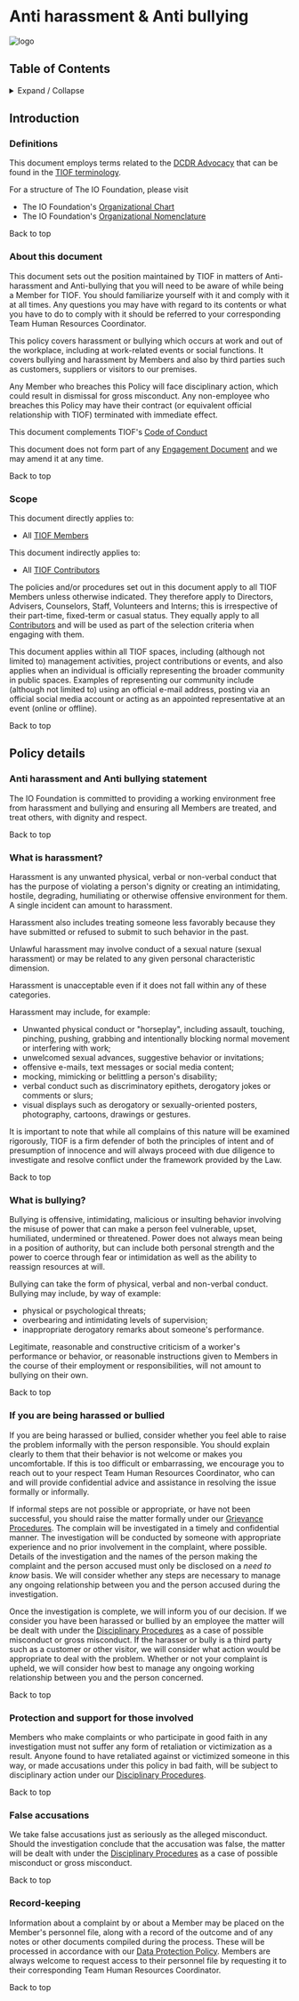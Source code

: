 # Anti harassment & Anti bullying



![logo](http://tiof.click/TIOFWikiHeader)

## Table of Contents

<details>

<summary>Expand / Collapse</summary>

&#x20;

1. Introduction
   * Definitions
   * About this document
   * Scope
2. Policy details
   * Anti harassment and Anti bullying statement
   * What is harassment?
   * What is bullying
   * If you are being harassed or bullied
   * Protection and support for those involved
   * False accusations
   * Record-keeping

</details>

## Introduction

### Definitions

This document employs terms related to the [DCDR Advocacy](http://tiof.click/Advocacy) that can be found in the [TIOF terminology](http://tiof.click/Terminology).

For a structure of The IO Foundation, please visit

* The IO Foundation's [Organizational Chart](http://tiof.click/TIOFOrgChart)
* The IO Foundation's [Organizational Nomenclature](http://tiof.click/OrgNomenclature)

Back to top

### About this document

This document sets out the position maintained by TIOF in matters of Anti-harassment and Anti-bullying that you will need to be aware of while being a Member for TIOF. You should familiarize yourself with it and comply with it at all times. Any questions you may have with regard to its contents or what you have to do to comply with it should be referred to your corresponding Team Human Resources Coordinator.

This policy covers harassment or bullying which occurs at work and out of the workplace, including at work-related events or social functions. It covers bullying and harassment by Members and also by third parties such as customers, suppliers or visitors to our premises.

Any Member who breaches this Policy will face disciplinary action, which could result in dismissal for gross misconduct. Any non-employee who breaches this Policy may have their contract (or equivalent official relationship with TIOF) terminated with immediate effect.

This document complements TIOF's [Code of Conduct](http://tiof.click/TIOFPolicyCoC)

This document does not form part of any [Engagement Document](https://github.com/TheIOFoundation/TIOF/wiki/Terminology#engagement-document) and we may amend it at any time.

Back to top

### Scope

This document directly applies to:

* All [TIOF Members](https://github.com/TheIOFoundation/TIOF/wiki/Terminology#member)

This document indirectly applies to:

* All [TIOF Contributors](https://github.com/TheIOFoundation/TIOF/wiki/Terminology#contributors)

The policies and/or procedures set out in this document apply to all TIOF Members unless otherwise indicated. They therefore apply to Directors, Advisers, Counselors, Staff, Volunteers and Interns; this is irrespective of their part-time, fixed-term or casual status. They equally apply to all [Contributors](https://github.com/TheIOFoundation/TIOF/wiki/Terminology#contributors) and will be used as part of the selection criteria when engaging with them.

This document applies within all TIOF spaces, including (although not limited to) management activities, project contributions or events, and also applies when an individual is officially representing the broader community in public spaces. Examples of representing our community include (although not limited to) using an official e-mail address, posting via an official social media account or acting as an appointed representative at an event (online or offline).

Back to top

## Policy details

### Anti harassment and Anti bullying statement

The IO Foundation is committed to providing a working environment free from harassment and bullying and ensuring all Members are treated, and treat others, with dignity and respect.

Back to top

### What is harassment?

Harassment is any unwanted physical, verbal or non-verbal conduct that has the purpose of violating a person's dignity or creating an intimidating, hostile, degrading, humiliating or otherwise offensive environment for them. A single incident can amount to harassment.

Harassment also includes treating someone less favorably because they have submitted or refused to submit to such behavior in the past.

Unlawful harassment may involve conduct of a sexual nature (sexual harassment) or may be related to any given personal characteristic dimension.

Harassment is unacceptable even if it does not fall within any of these categories.

Harassment may include, for example:

* Unwanted physical conduct or "horseplay", including assault, touching, pinching, pushing, grabbing and intentionally blocking normal movement or interfering with work;
* unwelcomed sexual advances, suggestive behavior or invitations;
* offensive e-mails, text messages or social media content;
* mocking, mimicking or belittling a person's disability;
* verbal conduct such as discriminatory epithets, derogatory jokes or comments or slurs;
* visual displays such as derogatory or sexually-oriented posters, photography, cartoons, drawings or gestures.

It is important to note that while all complains of this nature will be examined rigorously, TIOF is a firm defender of both the principles of intent and of presumption of innocence and will always proceed with due diligence to investigate and resolve conflict under the framework provided by the Law.

Back to top

### What is bullying?

Bullying is offensive, intimidating, malicious or insulting behavior involving the misuse of power that can make a person feel vulnerable, upset, humiliated, undermined or threatened. Power does not always mean being in a position of authority, but can include both personal strength and the power to coerce through fear or intimidation as well as the ability to reassign resources at will.

Bullying can take the form of physical, verbal and non-verbal conduct. Bullying may include, by way of example:

* physical or psychological threats;
* overbearing and intimidating levels of supervision;
* inappropriate derogatory remarks about someone's performance.

Legitimate, reasonable and constructive criticism of a worker's performance or behavior, or reasonable instructions given to Members in the course of their employment or responsibilities, will not amount to bullying on their own.

Back to top

### If you are being harassed or bullied

If you are being harassed or bullied, consider whether you feel able to raise the problem informally with the person responsible. You should explain clearly to them that their behavior is not welcome or makes you uncomfortable. If this is too difficult or embarrassing, we encourage you to reach out to your respect Team Human Resources Coordinator, who can and will provide confidential advice and assistance in resolving the issue formally or informally.

If informal steps are not possible or appropriate, or have not been successful, you should raise the matter formally under our [Grievance Procedures](http://tiof.click/ProcedureGrievance). The complain will be investigated in a timely and confidential manner. The investigation will be conducted by someone with appropriate experience and no prior involvement in the complaint, where possible. Details of the investigation and the names of the person making the complaint and the person accused must only be disclosed on a _need to know_ basis. We will consider whether any steps are necessary to manage any ongoing relationship between you and the person accused during the investigation.

Once the investigation is complete, we will inform you of our decision. If we consider you have been harassed or bullied by an employee the matter will be dealt with under the [Disciplinary Procedures](http://tiof.click/ProcedureDisciplinary) as a case of possible misconduct or gross misconduct. If the harasser or bully is a third party such as a customer or other visitor, we will consider what action would be appropriate to deal with the problem. Whether or not your complaint is upheld, we will consider how best to manage any ongoing working relationship between you and the person concerned.

Back to top

### Protection and support for those involved

Members who make complaints or who participate in good faith in any investigation must not suffer any form of retaliation or victimization as a result. Anyone found to have retaliated against or victimized someone in this way, or made accusations under this policy in bad faith, will be subject to disciplinary action under our [Disciplinary Procedures](http://tiof.click/ProcedureDisciplinary).

Back to top

### False accusations

We take false accusations just as seriously as the alleged misconduct. Should the investigation conclude that the accusation was false, the matter will be dealt with under the [Disciplinary Procedures](http://tiof.click/ProcedureDisciplinary) as a case of possible misconduct or gross misconduct.

Back to top

### Record-keeping

Information about a complaint by or about a Member may be placed on the Member's personnel file, along with a record of the outcome and of any notes or other documents compiled during the process. These will be processed in accordance with our [Data Protection Policy](http://tiof.click/PolicyDataProtection). Members are always welcome to request access to their personnel file by requesting it to their corresponding Team Human Resources Coordinator.

Back to top
